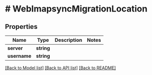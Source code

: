 # # WebImapsyncMigrationLocation

## Properties

Name | Type | Description | Notes
------------ | ------------- | ------------- | -------------
**server** | **string** |  |
**username** | **string** |  |

[[Back to Model list]](../../README.md#models) [[Back to API list]](../../README.md#endpoints) [[Back to README]](../../README.md)
